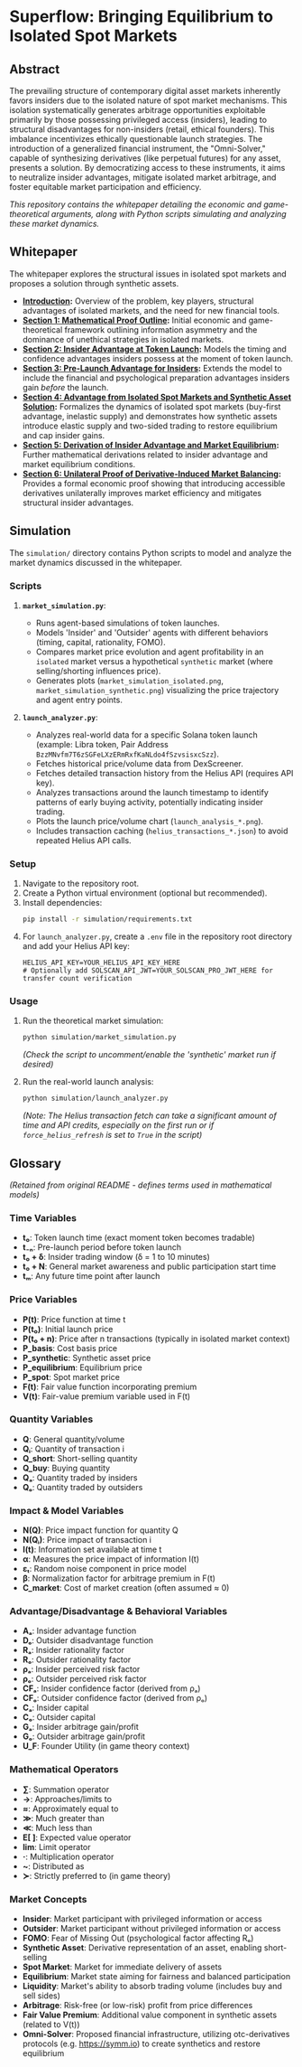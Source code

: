 # Superflow: Bringing Equilibrium to Isolated Spot Markets

## Abstract

The prevailing structure of contemporary digital asset markets inherently favors insiders due to the isolated nature of spot market mechanisms. This isolation systematically generates arbitrage opportunities exploitable primarily by those possessing privileged access (insiders), leading to structural disadvantages for non-insiders (retail, ethical founders). This imbalance incentivizes ethically questionable launch strategies. The introduction of a generalized financial instrument, the "Omni-Solver," capable of synthesizing derivatives (like perpetual futures) for any asset, presents a solution. By democratizing access to these instruments, it aims to neutralize insider advantages, mitigate isolated market arbitrage, and foster equitable market participation and efficiency.

*This repository contains the whitepaper detailing the economic and game-theoretical arguments, along with Python scripts simulating and analyzing these market dynamics.*

## Whitepaper

The whitepaper explores the structural issues in isolated spot markets and proposes a solution through synthetic assets.

*   **[Introduction](Documents/Intro.md):** Overview of the problem, key players, structural advantages of isolated markets, and the need for new financial tools.
*   **[Section 1: Mathematical Proof Outline](Documents/S1_Mathematical%20Proof%20Outline.md):** Initial economic and game-theoretical framework outlining information asymmetry and the dominance of unethical strategies in isolated markets.
*   **[Section 2: Insider Advantage at Token Launch](Documents/S2_Model_Insider%20Advantage%20at%20Token%20Launch.md):** Models the timing and confidence advantages insiders possess at the moment of token launch.
*   **[Section 3: Pre-Launch Advantage for Insiders](Documents/S3_Model_Pre-Launch%20Advantage%20for%20Insiders.md):** Extends the model to include the financial and psychological preparation advantages insiders gain *before* the launch.
*   **[Section 4: Advantage from Isolated Spot Markets and Synthetic Asset Solution](Documents/S4_Extended_Advantage%20from%20Isolated%20Spot%20Markets%20and%20Synthetic%20Asset%20Solution.md):** Formalizes the dynamics of isolated spot markets (buy-first advantage, inelastic supply) and demonstrates how synthetic assets introduce elastic supply and two-sided trading to restore equilibrium and cap insider gains.
*   **[Section 5: Derivation of Insider Advantage and Market Equilibrium](Documents/S4_Derivation%20of%20Insider%20Advantage%20and%20Market%20Equilibrium.md):** Further mathematical derivations related to insider advantage and market equilibrium conditions.
*   **[Section 6: Unilateral Proof of Derivative-Induced Market Balancing](Documents/S5_Proof%20of%20Derivative-Induced%20Market%20Balancing.md):** Provides a formal economic proof showing that introducing accessible derivatives unilaterally improves market efficiency and mitigates structural insider advantages.

## Simulation

The `simulation/` directory contains Python scripts to model and analyze the market dynamics discussed in the whitepaper.

### Scripts

1.  **`market_simulation.py`**:
    *   Runs agent-based simulations of token launches.
    *   Models 'Insider' and 'Outsider' agents with different behaviors (timing, capital, rationality, FOMO).
    *   Compares market price evolution and agent profitability in an `isolated` market versus a hypothetical `synthetic` market (where selling/shorting influences price).
    *   Generates plots (`market_simulation_isolated.png`, `market_simulation_synthetic.png`) visualizing the price trajectory and agent entry points.

2.  **`launch_analyzer.py`**:
    *   Analyzes real-world data for a specific Solana token launch (example: Libra token, Pair Address `BzzMNvfm7T6zSGFeLXzERmRxfKaNLdo4fSzvsisxcSzz`).
    *   Fetches historical price/volume data from DexScreener.
    *   Fetches detailed transaction history from the Helius API (requires API key).
    *   Analyzes transactions around the launch timestamp to identify patterns of early buying activity, potentially indicating insider trading.
    *   Plots the launch price/volume chart (`launch_analysis_*.png`).
    *   Includes transaction caching (`helius_transactions_*.json`) to avoid repeated Helius API calls.

### Setup

1.  Navigate to the repository root.
2.  Create a Python virtual environment (optional but recommended).
3.  Install dependencies:
    ```bash
    pip install -r simulation/requirements.txt
    ```
4.  For `launch_analyzer.py`, create a `.env` file in the repository root directory and add your Helius API key:
    ```
    HELIUS_API_KEY=YOUR_HELIUS_API_KEY_HERE
    # Optionally add SOLSCAN_API_JWT=YOUR_SOLSCAN_PRO_JWT_HERE for transfer count verification
    ```

### Usage

1.  Run the theoretical market simulation:
    ```bash
    python simulation/market_simulation.py
    ```
    *(Check the script to uncomment/enable the 'synthetic' market run if desired)*

2.  Run the real-world launch analysis:
    ```bash
    python simulation/launch_analyzer.py
    ```
    *(Note: The Helius transaction fetch can take a significant amount of time and API credits, especially on the first run or if `force_helius_refresh` is set to `True` in the script)*

## Glossary

*(Retained from original README - defines terms used in mathematical models)*

### Time Variables
- **t₀**: Token launch time (exact moment token becomes tradable)
- **t₋ₙ**: Pre-launch period before token launch
- **t₀ + δ**: Insider trading window (δ = 1 to 10 minutes)
- **t₀ + N**: General market awareness and public participation start time
- **tₘ**: Any future time point after launch

### Price Variables
- **P(t)**: Price function at time t
- **P(t₀)**: Initial launch price
- **P(t₀ + n)**: Price after n transactions (typically in isolated market context)
- **P_basis**: Cost basis price
- **P_synthetic**: Synthetic asset price
- **P_equilibrium**: Equilibrium price
- **P_spot**: Spot market price
- **F(t)**: Fair value function incorporating premium
- **V(t)**: Fair-value premium variable used in F(t)

### Quantity Variables
- **Q**: General quantity/volume
- **Qᵢ**: Quantity of transaction i
- **Q_short**: Short-selling quantity
- **Q_buy**: Buying quantity
- **Qₐ**: Quantity traded by insiders
- **Qₒ**: Quantity traded by outsiders

### Impact & Model Variables
- **N(Q)**: Price impact function for quantity Q
- **N(Qᵢ)**: Price impact of transaction i
- **I(t)**: Information set available at time t
- **α**: Measures the price impact of information I(t)
- **εₜ**: Random noise component in price model
- **β**: Normalization factor for arbitrage premium in F(t)
- **C_market**: Cost of market creation (often assumed ≈ 0)

### Advantage/Disadvantage & Behavioral Variables
- **Aₐ**: Insider advantage function
- **Dₒ**: Outsider disadvantage function
- **Rₐ**: Insider rationality factor
- **Rₒ**: Outsider rationality factor
- **ρₐ**: Insider perceived risk factor
- **ρₒ**: Outsider perceived risk factor
- **CFₐ**: Insider confidence factor (derived from ρₐ)
- **CFₒ**: Outsider confidence factor (derived from ρₒ)
- **Cₐ**: Insider capital
- **Cₒ**: Outsider capital
- **Gₐ**: Insider arbitrage gain/profit
- **Gₒ**: Outsider arbitrage gain/profit
- **U_F**: Founder Utility (in game theory context)

### Mathematical Operators
- **∑**: Summation operator
- **→**: Approaches/limits to
- **≈**: Approximately equal to
- **≫**: Much greater than
- **≪**: Much less than
- **E[ ]**: Expected value operator
- **lim**: Limit operator
- **·**: Multiplication operator
- **~**: Distributed as
- **≻**: Strictly preferred to (in game theory)

### Market Concepts
- **Insider**: Market participant with privileged information or access
- **Outsider**: Market participant without privileged information or access
- **FOMO**: Fear of Missing Out (psychological factor affecting Rₒ)
- **Synthetic Asset**: Derivative representation of an asset, enabling short-selling
- **Spot Market**: Market for immediate delivery of assets
- **Equilibrium**: Market state aiming for fairness and balanced participation
- **Liquidity**: Market's ability to absorb trading volume (includes buy and sell sides)
- **Arbitrage**: Risk-free (or low-risk) profit from price differences
- **Fair Value Premium**: Additional value component in synthetic assets (related to V(t))
- **Omni-Solver**: Proposed financial infrastructure, utilizing otc-derivatives protocols (e.g. https://symm.io) to create synthetics and restore equilibrium
